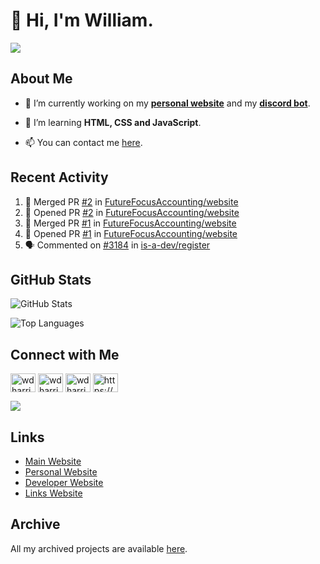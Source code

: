 # 👋 Hi, I'm William.
![](https://komarev.com/ghpvc/?username=williamdavidharrison&color=blue&style=for-the-badge)

## About Me
- 🔭 I’m currently working on my **[personal website](https://williamdavidharrison.com.au)** and my **[discord bot](https://github.com/williamdavidharrison/williams-utilities)**.

- 🌱 I’m learning **HTML, CSS and JavaScript**.

- 📫 You can contact me [here](mailto:william@williamharrison.dev).

## Recent Activity
<!--START_SECTION:activity-->
1. 🎉 Merged PR [#2](https://github.com/FutureFocusAccounting/website/pull/2) in [FutureFocusAccounting/website](https://github.com/FutureFocusAccounting/website)
2. 💪 Opened PR [#2](https://github.com/FutureFocusAccounting/website/pull/2) in [FutureFocusAccounting/website](https://github.com/FutureFocusAccounting/website)
3. 🎉 Merged PR [#1](https://github.com/FutureFocusAccounting/website/pull/1) in [FutureFocusAccounting/website](https://github.com/FutureFocusAccounting/website)
4. 💪 Opened PR [#1](https://github.com/FutureFocusAccounting/website/pull/1) in [FutureFocusAccounting/website](https://github.com/FutureFocusAccounting/website)
5. 🗣 Commented on [#3184](https://github.com/is-a-dev/register/issues/3184) in [is-a-dev/register](https://github.com/is-a-dev/register)
<!--END_SECTION:activity-->

## GitHub Stats
![GitHub Stats](https://github-readme-stats.api.williamharrison.dev/api?username=williamdavidharrison&theme=algolia&show_icons=true&border_radius=8&count_private=true&include_all_commits=true)

![Top Languages](https://github-readme-stats.api.williamharrison.dev/api/top-langs/?username=williamdavidharrison&theme=algolia&layout=compact&border_radius=8)

## Connect with Me
<p>
<a href="https://facebook.com/wdharrison09" target="blank"><img align="center" src="https://raw.githubusercontent.com/rahuldkjain/github-profile-readme-generator/master/src/images/icons/Social/facebook.svg" alt="wdharrison09" height="30" width="40" /></a>
<a href="https://twitter.com/wdharrison09" target="blank"><img align="center" src="https://raw.githubusercontent.com/rahuldkjain/github-profile-readme-generator/master/src/images/icons/Social/twitter.svg" alt="wdharrison09" height="30" width="40" /></a>
<a href="https://instagram.com/wdharrison09" target="blank"><img align="center" src="https://raw.githubusercontent.com/rahuldkjain/github-profile-readme-generator/master/src/images/icons/Social/instagram.svg" alt="wdharrison09" height="30" width="40" /></a>
<a href="https://discord.gg/wADVBmQkgg" target="blank"><img align="center" src="https://raw.githubusercontent.com/rahuldkjain/github-profile-readme-generator/master/src/images/icons/Social/discord.svg" alt="https://discord.gg/wADVBmQkgg" height="30" width="40" /></a>
</p>

<img src="https://dcbadge.vercel.app/api/shield/853158265466257448?theme=discord-inverted"/>

## Links
* [Main Website](https://williamharrison.xyz)
* [Personal Website](https://william.net.au)
* [Developer Website](https://williamharrison.dev)
* [Links Website](https://williamharrison.me)

## Archive
All my archived projects are available [here](https://archive.williamharrison.dev).
